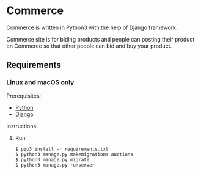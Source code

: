 # Commerce

Commerce is written in Python3 with the help of Django framework.

Commerce site is for biding products and people can posting their product on
Commerce so that other people can bid and buy your product.

## Requirements

### Linux and macOS only

Prerequisites:

- [Python][python-download]
- [Django][django-download]

Instructions:

1.  Run:

        $ pip3 install -r requirements.txt
        $ python3 manage.py makemigrations auctions
        $ python3 manage.py migrate
        $ python3 manage.py runserver

[django-download]: https://www.djangoproject.com/download/
[python-download]: https://www.python.org/downloads/
